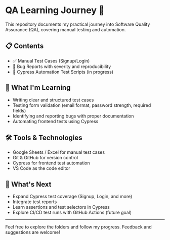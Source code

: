 # QA Learning Journey 🚀

This repository documents my practical journey into Software Quality Assurance (QA), covering manual testing and automation.

## 📋 Contents

- ✅ Manual Test Cases (Signup/Login)
- 🐞 Bug Reports with severity and reproducibility
- 🧪 Cypress Automation Test Scripts (in progress)

## 🧠 What I'm Learning

- Writing clear and structured test cases
- Testing form validation (email format, password strength, required fields)
- Identifying and reporting bugs with proper documentation
- Automating frontend tests using Cypress

## 🛠️ Tools & Technologies

- Google Sheets / Excel for manual test cases
- Git & GitHub for version control
- Cypress for frontend test automation
- VS Code as the code editor

## 🚀 What's Next

- Expand Cypress test coverage (Signup, Login, and more)
- Integrate test reports
- Learn assertions and test selectors in Cypress
- Explore CI/CD test runs with GitHub Actions (future goal)

---

Feel free to explore the folders and follow my progress. Feedback and suggestions are welcome!

